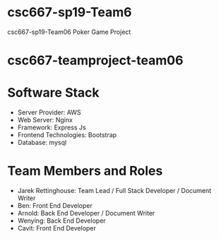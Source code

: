 # csc667-sp19-Team6
csc667-sp19-Team06 Poker Game Project

# csc667-teamproject-team06

# Software Stack
- Server Provider: AWS
- Web Server: Nginx
- Framework: Express Js
- Frontend Technologies: Bootstrap
- Database: mysql

# Team Members and Roles
- Jarek Rettinghouse: Team Lead / Full Stack Developer / Document Writer
- Ben: Front End Developer
- Arnold: Back End Developer / Document Writer
- Wenying: Back End Developer
- Cavit: Front End Developer



